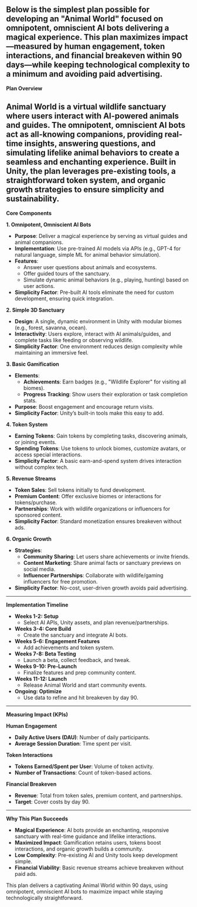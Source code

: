 Below is the simplest plan possible for developing an "Animal World" focused on omnipotent, omniscient AI bots delivering a magical experience. This plan maximizes impact—measured by human engagement, token interactions, and financial breakeven within 90 days—while keeping technological complexity to a minimum and avoiding paid advertising.  
---

**Plan Overview**

Animal World is a virtual wildlife sanctuary where users interact with AI-powered animals and guides. The omnipotent, omniscient AI bots act as all-knowing companions, providing real-time insights, answering questions, and simulating lifelike animal behaviors to create a seamless and enchanting experience. Built in Unity, the plan leverages pre-existing tools, a straightforward token system, and organic growth strategies to ensure simplicity and sustainability.  
---

**Core Components**

**1\. Omnipotent, Omniscient AI Bots**

* **Purpose**: Deliver a magical experience by serving as virtual guides and animal companions.  
* **Implementation**: Use pre-trained AI models via APIs (e.g., GPT-4 for natural language, simple ML for animal behavior simulation).  
* **Features**:  
  * Answer user questions about animals and ecosystems.  
  * Offer guided tours of the sanctuary.  
  * Simulate dynamic animal behaviors (e.g., playing, hunting) based on user actions.  
* **Simplicity Factor**: Pre-built AI tools eliminate the need for custom development, ensuring quick integration.

**2\. Simple 3D Sanctuary**

* **Design**: A single, dynamic environment in Unity with modular biomes (e.g., forest, savanna, ocean).  
* **Interactivity**: Users explore, interact with AI animals/guides, and complete tasks like feeding or observing wildlife.  
* **Simplicity Factor**: One environment reduces design complexity while maintaining an immersive feel.

**3\. Basic Gamification**

* **Elements**:  
  * **Achievements**: Earn badges (e.g., "Wildlife Explorer" for visiting all biomes).  
  * **Progress Tracking**: Show users their exploration or task completion stats.  
* **Purpose**: Boost engagement and encourage return visits.  
* **Simplicity Factor**: Unity’s built-in tools make this easy to add.

**4\. Token System**

* **Earning Tokens**: Gain tokens by completing tasks, discovering animals, or joining events.  
* **Spending Tokens**: Use tokens to unlock biomes, customize avatars, or access special interactions.  
* **Simplicity Factor**: A basic earn-and-spend system drives interaction without complex tech.

**5\. Revenue Streams**

* **Token Sales**: Sell tokens initially to fund development.  
* **Premium Content**: Offer exclusive biomes or interactions for tokens/purchase.  
* **Partnerships**: Work with wildlife organizations or influencers for sponsored content.  
* **Simplicity Factor**: Standard monetization ensures breakeven without ads.

**6\. Organic Growth**

* **Strategies**:  
  * **Community Sharing**: Let users share achievements or invite friends.  
  * **Content Marketing**: Share animal facts or sanctuary previews on social media.  
  * **Influencer Partnerships**: Collaborate with wildlife/gaming influencers for free promotion.  
* **Simplicity Factor**: No-cost, user-driven growth avoids paid advertising.

---

**Implementation Timeline**

* **Weeks 1-2: Setup**  
  * Select AI APIs, Unity assets, and plan revenue/partnerships.  
* **Weeks 3-4: Core Build**  
  * Create the sanctuary and integrate AI bots.  
* **Weeks 5-6: Engagement Features**  
  * Add achievements and token system.  
* **Weeks 7-8: Beta Testing**  
  * Launch a beta, collect feedback, and tweak.  
* **Weeks 9-10: Pre-Launch**  
  * Finalize features and prep community content.  
* **Weeks 11-12: Launch**  
  * Release Animal World and start community events.  
* **Ongoing: Optimize**  
  * Use data to refine and hit breakeven by day 90\.

---

**Measuring Impact (KPIs)**

**Human Engagement**

* **Daily Active Users (DAU)**: Number of daily participants.  
* **Average Session Duration**: Time spent per visit.

**Token Interactions**

* **Tokens Earned/Spent per User**: Volume of token activity.  
* **Number of Transactions**: Count of token-based actions.

**Financial Breakeven**

* **Revenue**: Total from token sales, premium content, and partnerships.  
* **Target**: Cover costs by day 90\.

---

**Why This Plan Succeeds**

* **Magical Experience**: AI bots provide an enchanting, responsive sanctuary with real-time guidance and lifelike interactions.  
* **Maximized Impact**: Gamification retains users, tokens boost interactions, and organic growth builds a community.  
* **Low Complexity**: Pre-existing AI and Unity tools keep development simple.  
* **Financial Viability**: Basic revenue streams achieve breakeven without paid ads.

This plan delivers a captivating Animal World within 90 days, using omnipotent, omniscient AI bots to maximize impact while staying technologically straightforward.  
